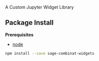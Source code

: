 A Custom Jupyter Widget Library

Package Install
---------------

**Prerequisites**
- [node](http://nodejs.org/)

```bash
npm install --save sage-combinat-widgets
```

